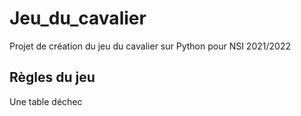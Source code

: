 # Jeu_du_cavalier
Projet de création du jeu du cavalier sur Python pour NSI 2021/2022

## Règles du jeu
Une table déchec
